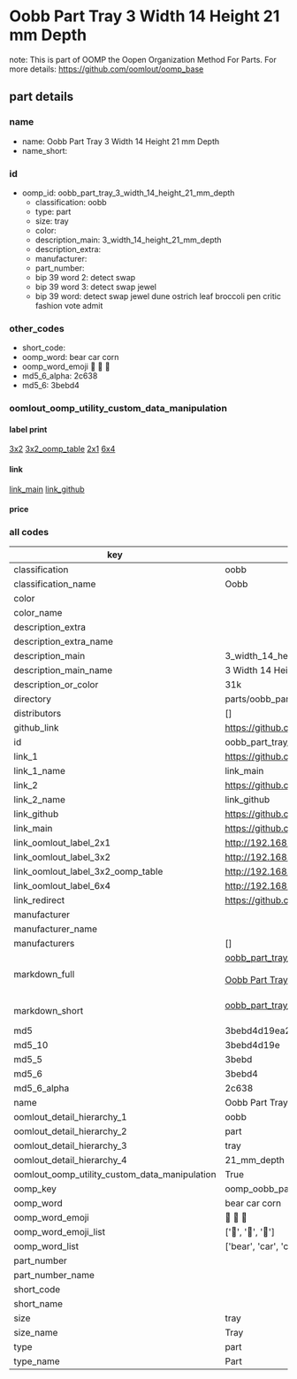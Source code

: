 # Oobb Part Tray 3 Width 14 Height 21 mm Depth  

note: This is part of OOMP the Oopen Organization Method For Parts. For more details: https://github.com/oomlout/oomp_base

##  part details
  







### name
* name: Oobb Part Tray 3 Width 14 Height 21 mm Depth
* name_short: 
### id
* oomp_id: oobb_part_tray_3_width_14_height_21_mm_depth
  * classification: oobb
  * type: part
  * size: tray
  * color: 
  * description_main: 3_width_14_height_21_mm_depth
  * description_extra: 
  * manufacturer: 
  * part_number: 
  * bip 39 word 2: detect swap
  * bip 39 word 3: detect swap jewel
  * bip 39 word: detect swap jewel dune ostrich leaf broccoli pen critic fashion vote admit

### other_codes
* short_code: 
* oomp_word: bear car corn
* oomp_word_emoji :bear: :car: :corn:
* md5_6_alpha: 2c638
* md5_6: 3bebd4






### oomlout_oomp_utility_custom_data_manipulation
#### label print
[3x2](http://192.168.1.245:1112/?label=oomp%202c638)
[3x2_oomp_table](http://192.168.1.108:1112/?label=oomp%202c638)
[2x1](http://192.168.1.242:1112/?label=oomp%202c638)
[6x4](http://192.168.1.55:1112/?label=oomp%202c638)    

#### link

[link_main](https://github.com/oomlout/oomlout_oomp_version_1_messy/tree/main/parts/oobb_part_tray_3_width_14_height_21_mm_depth) [link_github](https://github.com/oomlout/oomlout_oomp_version_1_messy/tree/main/parts/oobb_part_tray_3_width_14_height_21_mm_depth)                             

#### price







### all codes 
| key | value |  
| --- | --- |  
| classification | oobb |  
| classification_name | Oobb |  
| color |  |  
| color_name |  |  
| description_extra |  |  
| description_extra_name |  |  
| description_main | 3_width_14_height_21_mm_depth |  
| description_main_name | 3 Width 14 Height 21 mm Depth |  
| description_or_color | 31k |  
| directory | parts/oobb_part_tray_3_width_14_height_21_mm_depth |  
| distributors | [] |  
| github_link | https://github.com/oomlout/oomlout_oomp_part_src/tree/main/parts/oobb_part_tray_3_width_14_height_21_mm_depth |  
| id | oobb_part_tray_3_width_14_height_21_mm_depth |  
| link_1 | https://github.com/oomlout/oomlout_oomp_version_1_messy/tree/main/parts/oobb_part_tray_3_width_14_height_21_mm_depth |  
| link_1_name | link_main |  
| link_2 | https://github.com/oomlout/oomlout_oomp_version_1_messy/tree/main/parts/oobb_part_tray_3_width_14_height_21_mm_depth |  
| link_2_name | link_github |  
| link_github | https://github.com/oomlout/oomlout_oomp_version_1_messy/tree/main/parts/oobb_part_tray_3_width_14_height_21_mm_depth |  
| link_main | https://github.com/oomlout/oomlout_oomp_version_1_messy/tree/main/parts/oobb_part_tray_3_width_14_height_21_mm_depth |  
| link_oomlout_label_2x1 | http://192.168.1.242:1112/?label=oomp%202c638 |  
| link_oomlout_label_3x2 | http://192.168.1.245:1112/?label=oomp%202c638 |  
| link_oomlout_label_3x2_oomp_table | http://192.168.1.108:1112/?label=oomp%202c638 |  
| link_oomlout_label_6x4 | http://192.168.1.55:1112/?label=oomp%202c638 |  
| link_redirect | https://github.com/oomlout/oomlout_oomp_version_1_messy/tree/main/parts/oobb_part_tray_3_width_14_height_21_mm_depth |  
| manufacturer |  |  
| manufacturer_name |  |  
| manufacturers | [] |  
| markdown_full | [oobb_part_tray_3_width_14_height_21_mm_depth](none)<br>[](none)<br>[Oobb Part Tray 3 Width 14 Height 21 Mm Depth](none)<br><br> |  
| markdown_short | [oobb_part_tray_3_width_14_height_21_mm_depth](none)<br><br> |  
| md5 | 3bebd4d19ea2638dface7440eff6d1e3 |  
| md5_10 | 3bebd4d19e |  
| md5_5 | 3bebd |  
| md5_6 | 3bebd4 |  
| md5_6_alpha | 2c638 |  
| name | Oobb Part Tray 3 Width 14 Height 21 mm Depth |  
| oomlout_detail_hierarchy_1 | oobb |  
| oomlout_detail_hierarchy_2 | part |  
| oomlout_detail_hierarchy_3 | tray |  
| oomlout_detail_hierarchy_4 | 21_mm_depth |  
| oomlout_oomp_utility_custom_data_manipulation | True |  
| oomp_key | oomp_oobb_part_tray_3_width_14_height_21_mm_depth |  
| oomp_word | bear car corn |  
| oomp_word_emoji | :bear: :car: :corn: |  
| oomp_word_emoji_list | [':bear:', ':car:', ':corn:'] |  
| oomp_word_list | ['bear', 'car', 'corn'] |  
| part_number |  |  
| part_number_name |  |  
| short_code |  |  
| short_name |  |  
| size | tray |  
| size_name | Tray |  
| type | part |  
| type_name | Part |  
